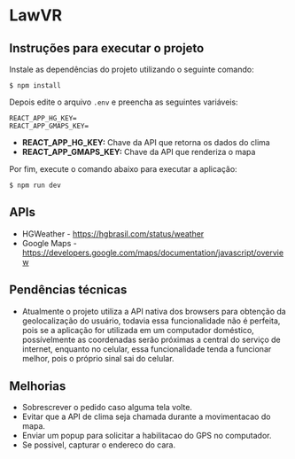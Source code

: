 # LawVR

## Instruções para executar o projeto


Instale as dependências do projeto utilizando o seguinte comando:
```
$ npm install
```

Depois edite o arquivo `.env` e preencha as seguintes variáveis:
```
REACT_APP_HG_KEY=
REACT_APP_GMAPS_KEY=
```

- **REACT_APP_HG_KEY:** Chave da API que retorna os dados do clima 
- **REACT_APP_GMAPS_KEY:** Chave da API que renderiza o mapa

Por fim, execute o comando abaixo para executar a aplicação:
```
$ npm run dev
```

## APIs


- HGWeather - https://hgbrasil.com/status/weather
- Google Maps - https://developers.google.com/maps/documentation/javascript/overview


## Pendências técnicas

- Atualmente o projeto utiliza a API nativa dos browsers para obtenção da geolocalização do usuário, todavia essa funcionalidade não é perfeita, pois se a aplicação for utilizada em um computador doméstico, possívelmente as coordenadas serão próximas a central do serviço de internet, enquanto no celular, essa funcionalidade tenda a funcionar melhor, pois o próprio sinal sai do celular.

## Melhorias

- Sobrescrever o pedido caso alguma tela volte.
- Evitar que a API de clima seja chamada durante a movimentacao do mapa.
- Enviar um popup para solicitar a habilitacao do GPS no computador.
- Se possivel, capturar o endereco do cara.